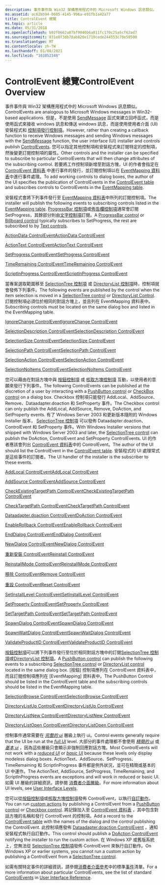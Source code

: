 ```yaml
---
description: 事件事件與 Win32 架構應用程式中的 Microsoft Windows 訊息類似。
ms.assetid: ac62bb94-0605-4145-996a-e91fb1a42a77
title: ControlEvent 總覽
ms.topic: article
ms.date: 05/31/2018
ms.openlocfilehash: b92f8662a87bf9040b6a811fc170c25a5cf62ad7
ms.sourcegitcommit: 831e8f3db78ab820e1710cede244553c70e50500
ms.translationtype: MT
ms.contentlocale: zh-TW
ms.lasthandoff: 01/08/2021
ms.locfileid: "103852348"
---
```

# <a name="controlevent-overview"></a><span data-ttu-id="9041e-103">ControlEvent 總覽</span><span class="sxs-lookup"><span data-stu-id="9041e-103">ControlEvent Overview</span></span>

<span data-ttu-id="9041e-104">事件事件與 Win32 架構應用程式中的 Microsoft Windows 訊息類似。</span><span class="sxs-lookup"><span data-stu-id="9041e-104">ControlEvents are analogous to Microsoft Windows messages in Win32-based applications.</span></span> <span data-ttu-id="9041e-105">但是，不是使用 [SendMessage](/windows/win32/api/winuser/nf-winuser-sendmessage) 函式來建立回呼函式，而是使用函式來接收 windows 訊息和傳送 windows 訊息，而是使用使用者介面 (UI) 安裝程式和 [控制項發行控制項](control-events.md)。</span><span class="sxs-lookup"><span data-stu-id="9041e-105">However, rather than creating a callback function to receive Windows messages and sending Windows messages with the [SendMessage](/windows/win32/api/winuser/nf-winuser-sendmessage) function, the user interface (UI) installer and controls publish [ControlEvents](control-events.md).</span></span> <span data-ttu-id="9041e-106">您可以指定其他控制項和安裝程式來訂閱特定的控制項，然後變更訂閱控制項的屬性。</span><span class="sxs-lookup"><span data-stu-id="9041e-106">Other controls and the installer can be specified to subscribe to particular ControlEvents that will then change attributes of the subscribing control.</span></span> <span data-ttu-id="9041e-107">若要將工作控制項新增至對話方塊，UI 的作者會指定在 [ControlEvent 資料表](controlevent-table.md) 中進行事件的發行，並訂閱控制項以在 [EventMapping 資料表](eventmapping-table.md)中進行事件處理。</span><span class="sxs-lookup"><span data-stu-id="9041e-107">To add working controls to dialog boxes, the author of the UI specifies the publication of ControlEvents in the [ControlEvent table](controlevent-table.md) and subscribes controls to ControlEvents in the [EventMapping table](eventmapping-table.md).</span></span>

<span data-ttu-id="9041e-108">安裝程式會將下列事件發行至 [EventMapping 資料表](eventmapping-table.md)中所列的訂閱控制項。</span><span class="sxs-lookup"><span data-stu-id="9041e-108">The installer will publish the following events to subscribing controls listed in the [EventMapping table](eventmapping-table.md).</span></span> <span data-ttu-id="9041e-109">[ProgressBar 控制項](progressbar-control.md)或[佈告欄控制項](billboard-control.md)通常會訂閱 SetProgress，其餘部分則由[文字控制項](text-control.md)訂閱。</span><span class="sxs-lookup"><span data-stu-id="9041e-109">A [ProgressBar control](progressbar-control.md) or [Billboard control](billboard-control.md) typically subscribes to SetProgress, the rest are subscribed to by [Text controls](text-control.md).</span></span>

[<span data-ttu-id="9041e-110">ActionData ControlEvent</span><span class="sxs-lookup"><span data-stu-id="9041e-110">ActionData ControlEvent</span></span>](actiondata-controlevent.md)

[<span data-ttu-id="9041e-111">ActionText ControlEvent</span><span class="sxs-lookup"><span data-stu-id="9041e-111">ActionText ControlEvent</span></span>](actiontext-controlevent.md)

[<span data-ttu-id="9041e-112">SetProgress ControlEvent</span><span class="sxs-lookup"><span data-stu-id="9041e-112">SetProgress ControlEvent</span></span>](setprogress-controlevent.md)

[<span data-ttu-id="9041e-113">TimeRemaining ControlEvent</span><span class="sxs-lookup"><span data-stu-id="9041e-113">TimeRemaining ControlEvent</span></span>](timeremaining-controlevent.md)

[<span data-ttu-id="9041e-114">ScriptInProgress ControlEvent</span><span class="sxs-lookup"><span data-stu-id="9041e-114">ScriptInProgress ControlEvent</span></span>](scriptinprogress-controlevent.md)

<span data-ttu-id="9041e-115">當專案選取範圍移至 [SelectionTree 控制項](selectiontree-control.md) 或 [DirectoryList 控制項](directorylist-control.md)時，控制項就會發佈下列事件。</span><span class="sxs-lookup"><span data-stu-id="9041e-115">The following events are published by the control when the item selection is moved in a [SelectionTree control](selectiontree-control.md) or [DirectoryList Control](directorylist-control.md).</span></span> <span data-ttu-id="9041e-116">訂閱控制項必須位於相同的對話方塊上，並且列在 EventMapping 資料表中。</span><span class="sxs-lookup"><span data-stu-id="9041e-116">Subscribing controls must be located on the same dialog box and listed in the EventMapping table.</span></span>

[<span data-ttu-id="9041e-117">IgnoreChange ControlEvent</span><span class="sxs-lookup"><span data-stu-id="9041e-117">IgnoreChange ControlEvent</span></span>](ignorechange-controlevent.md)

[<span data-ttu-id="9041e-118">SelectionDescription ControlEvent</span><span class="sxs-lookup"><span data-stu-id="9041e-118">SelectionDescription ControlEvent</span></span>](selectiondescription-controlevent.md)

[<span data-ttu-id="9041e-119">SelectionSize ControlEvent</span><span class="sxs-lookup"><span data-stu-id="9041e-119">SelectionSize ControlEvent</span></span>](selectionsize-controlevent.md)

[<span data-ttu-id="9041e-120">SelectionPath ControlEvent</span><span class="sxs-lookup"><span data-stu-id="9041e-120">SelectionPath ControlEvent</span></span>](selectionpath-controlevent.md)

[<span data-ttu-id="9041e-121">SelectionAction ControlEvent</span><span class="sxs-lookup"><span data-stu-id="9041e-121">SelectionAction ControlEvent</span></span>](selectionaction-controlevent.md)

[<span data-ttu-id="9041e-122">SelectionNoItems ControlEvent</span><span class="sxs-lookup"><span data-stu-id="9041e-122">SelectionNoItems ControlEvent</span></span>](selectionnoitems-controlevent.md)

<span data-ttu-id="9041e-123">您可以藉由在對話方塊中與 [按鈕控制項](pushbutton-control.md) 或 [核取方塊控制項](checkbox-control.md) 互動，以使用者的意願來發行下列事件。</span><span class="sxs-lookup"><span data-stu-id="9041e-123">The following ControlEvents can be published at the discretion of a user by interacting with a [PushButton control](pushbutton-control.md) or [CheckBox control](checkbox-control.md) on a dialog box.</span></span> <span data-ttu-id="9041e-124">Checkbox 控制項只能發行 AddLocal、AddSource、Remove、Dataadapter.doaction 和 SetProperty 事件。</span><span class="sxs-lookup"><span data-stu-id="9041e-124">The Checkbox control can only publish the AddLocal, AddSource, Remove, DoAction, and SetProperty events.</span></span> <span data-ttu-id="9041e-125">有了 Windows Server 2003 和更新版本隨附的 Windows Installer 版本， [SelectionTree 控制項](selectiontree-control.md) 可以發佈 Dataadapter.doaction、ControlEvent 和 SetProperty 事件。</span><span class="sxs-lookup"><span data-stu-id="9041e-125">With Windows Installer versions that shipped with Windows Server 2003 and later, the [SelectionTree control](selectiontree-control.md) can publish the DoAction, ControlEvent and SetProperty ControlEvents.</span></span> <span data-ttu-id="9041e-126">UI 的作者應該會列出 [ControlEvent 資料表](controlevent-table.md)中的 ControlEvent。</span><span class="sxs-lookup"><span data-stu-id="9041e-126">The author of the UI should list the ControlEvent in the [ControlEvent table](controlevent-table.md).</span></span> <span data-ttu-id="9041e-127">安裝程式的 UI 處理常式是這些事件的訂閱者。</span><span class="sxs-lookup"><span data-stu-id="9041e-127">The UI handler of the installer is the subscriber to these events.</span></span>

[<span data-ttu-id="9041e-128">AddLocal ControlEvent</span><span class="sxs-lookup"><span data-stu-id="9041e-128">AddLocal ControlEvent</span></span>](addlocal-controlevent.md)

[<span data-ttu-id="9041e-129">AddSource ControlEvent</span><span class="sxs-lookup"><span data-stu-id="9041e-129">AddSource ControlEvent</span></span>](addsource-controlevent.md)

[<span data-ttu-id="9041e-130">CheckExistingTargetPath ControlEvent</span><span class="sxs-lookup"><span data-stu-id="9041e-130">CheckExistingTargetPath ControlEvent</span></span>](checkexistingtargetpath-controlevent.md)

[<span data-ttu-id="9041e-131">CheckTargetPath ControlEvent</span><span class="sxs-lookup"><span data-stu-id="9041e-131">CheckTargetPath ControlEvent</span></span>](checktargetpath-controlevent.md)

[<span data-ttu-id="9041e-132">Dataadapter.doaction ControlEvent</span><span class="sxs-lookup"><span data-stu-id="9041e-132">DoAction ControlEvent</span></span>](doaction-controlevent.md)

[<span data-ttu-id="9041e-133">EnableRollback ControlEvent</span><span class="sxs-lookup"><span data-stu-id="9041e-133">EnableRollback ControlEvent</span></span>](enablerollback-controlevent.md)

[<span data-ttu-id="9041e-134">EndDialog ControlEvent</span><span class="sxs-lookup"><span data-stu-id="9041e-134">EndDialog ControlEvent</span></span>](enddialog-controlevent.md)

[<span data-ttu-id="9041e-135">NewDialog ControlEvent</span><span class="sxs-lookup"><span data-stu-id="9041e-135">NewDialog ControlEvent</span></span>](newdialog-controlevent.md)

[<span data-ttu-id="9041e-136">重新安裝 ControlEvent</span><span class="sxs-lookup"><span data-stu-id="9041e-136">Reinstall ControlEvent</span></span>](reinstall-controlevent.md)

[<span data-ttu-id="9041e-137">ReinstallMode ControlEvent</span><span class="sxs-lookup"><span data-stu-id="9041e-137">ReinstallMode ControlEvent</span></span>](reinstallmode-controlevent.md)

[<span data-ttu-id="9041e-138">移除 ControlEvent</span><span class="sxs-lookup"><span data-stu-id="9041e-138">Remove ControlEvent</span></span>](remove-controlevent.md)

[<span data-ttu-id="9041e-139">重設 ControlEvent</span><span class="sxs-lookup"><span data-stu-id="9041e-139">Reset ControlEvent</span></span>](reset-controlevent.md)

[<span data-ttu-id="9041e-140">SetInstallLevel ControlEvent</span><span class="sxs-lookup"><span data-stu-id="9041e-140">SetInstallLevel ControlEvent</span></span>](setinstalllevel-controlevent.md)

[<span data-ttu-id="9041e-141">SetProperty ControlEvent</span><span class="sxs-lookup"><span data-stu-id="9041e-141">SetProperty ControlEvent</span></span>](setproperty-controlevent.md)

[<span data-ttu-id="9041e-142">SetTargetPath ControlEvent</span><span class="sxs-lookup"><span data-stu-id="9041e-142">SetTargetPath ControlEvent</span></span>](settargetpath-controlevent.md)

[<span data-ttu-id="9041e-143">SpawnDialog ControlEvent</span><span class="sxs-lookup"><span data-stu-id="9041e-143">SpawnDialog ControlEvent</span></span>](spawndialog-controlevent.md)

[<span data-ttu-id="9041e-144">SpawnWaitDialog ControlEvent</span><span class="sxs-lookup"><span data-stu-id="9041e-144">SpawnWaitDialog ControlEvent</span></span>](spawnwaitdialog-controlevent.md)

[<span data-ttu-id="9041e-145">ValidateProductID ControlEvent</span><span class="sxs-lookup"><span data-stu-id="9041e-145">ValidateProductID ControlEvent</span></span>](validateproductid-controlevent.md)

<span data-ttu-id="9041e-146">[按鈕控制項](pushbutton-control.md)可以將下列事件發行至位於相同對話方塊中的訂閱[SelectionTree 控制項](selectiontree-control.md)或[DirectoryList 控制項](directorylist-control.md)。</span><span class="sxs-lookup"><span data-stu-id="9041e-146">A [PushButton control](pushbutton-control.md) can publish the following events to a subscribing [SelectionTree control](selectiontree-control.md) or [DirectoryList control](directorylist-control.md) located in the same dialog box.</span></span> <span data-ttu-id="9041e-147">[按鈕] 控制項應列在 ControlEvent 資料表中，而且訂閱控制項應列在 [EventMapping] 資料表中。</span><span class="sxs-lookup"><span data-stu-id="9041e-147">The PushButton Control should be listed in the ControlEvent table and the subscribing controls should be listed in the EventMapping table.</span></span>

[<span data-ttu-id="9041e-148">SelectionBrowse ControlEvent</span><span class="sxs-lookup"><span data-stu-id="9041e-148">SelectionBrowse ControlEvent</span></span>](selectionbrowse-controlevent.md)

[<span data-ttu-id="9041e-149">DirectoryListUp ControlEvent</span><span class="sxs-lookup"><span data-stu-id="9041e-149">DirectoryListUp ControlEvent</span></span>](directorylistup-controlevent.md)

[<span data-ttu-id="9041e-150">DirectoryListNew ControlEvent</span><span class="sxs-lookup"><span data-stu-id="9041e-150">DirectoryListNew ControlEvent</span></span>](directorylistnew-controlevent.md)

[<span data-ttu-id="9041e-151">DirectoryListOpen ControlEvent</span><span class="sxs-lookup"><span data-stu-id="9041e-151">DirectoryListOpen ControlEvent</span></span>](directorylistopen-controlevent.md)

<span data-ttu-id="9041e-152">控制事件通常需要在 [*完整的 ui*](f-gly.md) 層級上執行 ui。</span><span class="sxs-lookup"><span data-stu-id="9041e-152">Control events generally require that the UI be run at the [*full UI*](f-gly.md) level.</span></span> <span data-ttu-id="9041e-153">大部分的事件處理都不會使用 [*精簡的 ui*](r-gly.md) 或 [*基本 ui*](b-gly.md) ，因為這些層級只會顯示非強制回應對話方塊。</span><span class="sxs-lookup"><span data-stu-id="9041e-153">Most ControlEvents will not work with a [*reduced UI*](r-gly.md) or [*basic UI*](b-gly.md) because these levels only display modeless dialog boxes.</span></span> <span data-ttu-id="9041e-154">ActionText、AddSource、SetProgress、TimeRemaining 和 ScriptInProgress 事件都是例外狀況，並可在精簡或基本的 UI 中運作。</span><span class="sxs-lookup"><span data-stu-id="9041e-154">The ActionText, AddSource, SetProgress, TimeRemaining, and ScriptInProgress events are exceptions and will work in reduced or basic UI.</span></span> <span data-ttu-id="9041e-155">如需 UI 層級的詳細資訊，請參閱 [消費者介面層級](user-interface-levels.md)。</span><span class="sxs-lookup"><span data-stu-id="9041e-155">For more information about UI levels, see [User Interface Levels](user-interface-levels.md).</span></span>

<span data-ttu-id="9041e-156">您可以從[按鈕控制項](pushbutton-control.md)或[核取方塊控制項](checkbox-control.md)發佈 ControlEvent，以執行[自訂動作](custom-actions.md)。</span><span class="sxs-lookup"><span data-stu-id="9041e-156">You can run [custom actions](custom-actions.md) by publishing a ControlEvent from a [PushButton control](pushbutton-control.md) or [Checkbox control](checkbox-control.md).</span></span> <span data-ttu-id="9041e-157">將記錄加入至 [ControlEvent 資料表](controlevent-table.md) ，其中包含對話方塊的名稱和發行 ControlEvent 的控制項。</span><span class="sxs-lookup"><span data-stu-id="9041e-157">Add a record to the [ControlEvent table](controlevent-table.md) with the names of the dialog and the control publishing the ControlEvent.</span></span> <span data-ttu-id="9041e-158">此控制項應發佈 [Dataadapter.doaction ControlEvent](doaction-controlevent.md) ，通知安裝程式執行自訂動作。</span><span class="sxs-lookup"><span data-stu-id="9041e-158">This control should publish a [DoAction ControlEvent](doaction-controlevent.md) notifying the installer to run the custom action.</span></span> <span data-ttu-id="9041e-159">在 Windows XP 或舊版系統上，您無法從 [SelectionTree 控制項](selectiontree-control.md)發佈 ControlEvent 來執行自訂動作。</span><span class="sxs-lookup"><span data-stu-id="9041e-159">On Windows XP or earlier systems, you cannot run a custom action by publishing a ControlEvent from a [SelectionTree control](selectiontree-control.md).</span></span>

<span data-ttu-id="9041e-160">如需有關特定事件的詳細資訊，請參閱[消費者介面參考](user-interface-reference.md)中的標準[事件](control-events.md)清單。</span><span class="sxs-lookup"><span data-stu-id="9041e-160">For a more information about particular ControlEvents, see the list of standard [ControlEvents](control-events.md) in [User Interface Reference](user-interface-reference.md).</span></span>

 

 
